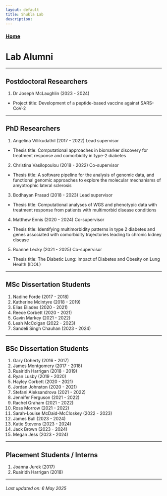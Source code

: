```yaml
---
layout: default
title: Shukla Lab
description:
---
```


### [Home](https://shuklalab.github.io/)

# Lab Alumni

***

## Postdoctoral Researchers
1. Dr Joseph McLaughlin (2023 - 2024)
  - Project title: Development of a peptide-based vaccine against SARS-CoV-2

***

## PhD Researchers
1. Angelina Villikudathil (2017 - 2022) Lead supervisor
  - Thesis title: Computational approaches in biomarker discovery for treatment response and comorbidity in type-2 diabetes
2. Christina Vasilopoulou (2018 - 2022) Co-supervisor
  - Thesis title: A software pipeline for the analysis of genomic data, and functional genomic approaches to explore the molecular mechanisms of amyotrophic lateral sclerosis
3. Bodhayan Prasad (2018 - 2023) Lead supervisor
  - Thesis title: Computational analyses of WGS and phenotypic data with treatment response from patients with multimorbid disease conditions
4. Matthew Ennis (2020 - 2024) Co-supervisor
  - Thesis title: Identifying multimorbidity patterns in type 2 diabetes and genes associated with comorbidity trajectories leading to chronic kidney disease
5. Roanne Lecky (2021 - 2025) Co-supervisor
  - Thesis title: The Diabetic Lung: Impact of Diabetes and Obesity on Lung Health (IDOL)

***

## MSc Dissertation Students
1. Nadine Forde (2017 - 2018)
2. Katherine McIntyre (2018 - 2019)
3. Elias Eliades (2020 - 2021)
4. Reece Corbett (2020 - 2021)
5. Gavin Markey (2021 - 2022)
6. Leah McColgan (2022 - 2023)
7. Sandeli Singh Chauhan (2023 - 2024)

***

## BSc Dissertation Students
1. Gary Doherty (2016 - 2017)
2. James Montgomery (2017 - 2018)
3. Ruairidh Harrigan (2018 - 2019)
4. Ryan Lusby (2019 - 2020)
5. Hayley Corbett (2020 - 2021)
6. Jordan Johnston (2020 - 2021)
7. Stefani Aleksandrova (2021 - 2022)
8. Jennifer Ferguson (2021 - 2022)
9. Rachel Graham (2021 - 2022)
10. Ross Morrow (2021 - 2022)
11. Sarah-Louise McDaid-McCloskey (2022 - 2023)
12. James Bull (2023 - 2024)
13. Katie Stevens (2023 - 2024)
14. Jack Brown (2023 - 2024)
15. Megan Jess (2023 - 2024)

***

## Placement Students / Interns
1. Joanna Jurek (2017)
2. Ruairidh Harrigan (2018)

***

###### _Last updated on: 6 May 2025_
